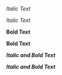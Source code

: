 *Italic Text*

_Italic Text_

**Bold Text**

__Bold Text__

***Italic and Bold Text***

___Italic and Bold Text___
